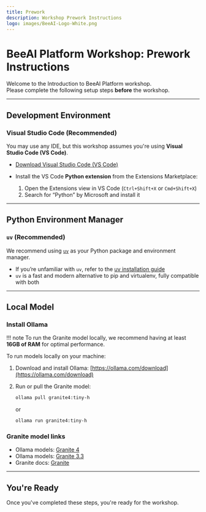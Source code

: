 ```yaml
---
title: Prework
description: Workshop Prework Instructions
logo: images/BeeAI-Logo-White.png
---
```


# BeeAI Platform Workshop: Prework Instructions

Welcome to the Introduction to BeeAI Platform workshop.  
Please complete the following setup steps **before** the workshop.

---

## Development Environment

### Visual Studio Code (Recommended)

You may use any IDE, but this workshop assumes you're using **Visual Studio Code (VS Code)**.

- [Download Visual Studio Code (VS Code)](https://code.visualstudio.com/)
- Install the VS Code **Python extension** from the Extensions Marketplace:

    1. Open the Extensions view in VS Code (`Ctrl+Shift+X` or `Cmd+Shift+X`)
    2. Search for “Python” by Microsoft and install it

---

## Python Environment Manager

### `uv` (Recommended)

We recommend using [`uv`](https://github.com/astral-sh/uv) as your Python package and environment manager.

- If you’re unfamiliar with `uv`, refer to the [uv installation guide](https://github.com/astral-sh/uv#installation)
- `uv` is a fast and modern alternative to pip and virtualenv, fully compatible with both

---

## Local Model

### Install Ollama

!!! note
    To run the Granite model locally, we recommend having at least **16GB of RAM** for optimal performance.

To run models locally on your machine:

1. Download and install Ollama: [https://ollama.com/download](https://ollama.com/download)
2. Run or pull the Granite model:

   ```bash
   ollama pull granite4:tiny-h
   ```

   or

   ```bash
   ollama run granite4:tiny-h
   ```

### Granite model links

- Ollama models: [Granite 4](https://ollama.com/library/granite4)
- Ollama models: [Granite 3.3](https://ollama.com/library/granite3.3)
- Granite docs: [Granite](https://www.ibm.com/granite/docs/models/granite)

---

## You're Ready

Once you've completed these steps, you're ready for the workshop.